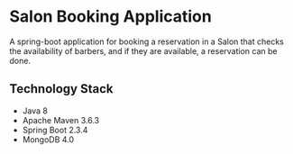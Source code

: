 # Salon Booking Application
A spring-boot application for booking a reservation in a Salon that checks the availability of barbers, and if they are available, a reservation can be done.

## Technology Stack

- Java 8
- Apache Maven 3.6.3
- Spring Boot 2.3.4
- MongoDB 4.0



